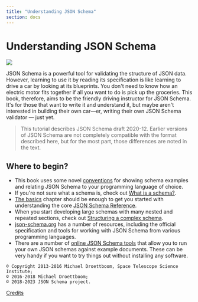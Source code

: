 ```yaml
---
title: "Understanding JSON Schema"
section: docs
---
```


Understanding JSON Schema
=========================

<img src="understanding/octopus.svg" className="w-1/2 float-right" />

JSON Schema is a powerful tool for validating the structure of JSON
data. However, learning to use it by reading its specification is like
learning to drive a car by looking at its blueprints. You don\'t need to
know how an electric motor fits together if all you want to do is pick
up the groceries. This book, therefore, aims to be the friendly driving
instructor for JSON Schema. It\'s for those that want to write it and
understand it, but maybe aren\'t interested in building their own
car—er, writing their own JSON Schema validator — just yet.

> This tutorial describes JSON Schema draft 2020-12. Earlier versions of
JSON Schema are not completely compatible with the format
described here, but for the most part, those differences are noted
in the text.

## Where to begin?

-   This book uses some novel [conventions](../understanding-json-schema/conventions)
    for showing schema examples and relating JSON Schema to your
    programming language of choice.
-   If you\'re not sure what a schema is, check out [What is a schema?](../understanding-json-schema/about).
-   [The basics](../understanding-json-schema/basics) chapter should be enough to get you started
    with understanding the core [JSON Schema Reference](../understanding-json-schema/reference).
-   When you start developing large schemas with many nested and
    repeated sections, check out [Structuring a complex schema](../understanding-json-schema/structuring).
-   [json-schema.org](http://json-schema.org) has a number of resources,
    including the official specification and tools for working with JSON
    Schema from various programming languages.
-   There are a number of [online JSON Schema tools](https://json-schema.org/implementations.html#validator-web%20(online))
    that allow you to run your own JSON schemas against example
    documents. These can be very handy if you want to try things out
    without installing any software.


`© Copyright 2013-2016 Michael Droettboom, Space Telescope Science Institute;`<br>
`© 2016-2018 Michael Droettboom;`<br/>
`© 2018-2023 JSON Schema project.`

[Credits](../understanding-json-schema/credits)